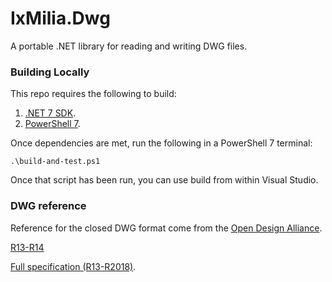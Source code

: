 ﻿IxMilia.Dwg
===========

A portable .NET library for reading and writing DWG files.

### Building Locally

This repo requires the following to build:

1. [.NET 7 SDK](https://dotnet.microsoft.com/en-us/download).
2. [PowerShell 7](https://learn.microsoft.com/en-us/powershell/scripting/install/installing-powershell?view=powershell-7.3).

Once dependencies are met, run the following in a PowerShell 7 terminal:

```
.\build-and-test.ps1
```

Once that script has been run, you can use build from within Visual Studio.

### DWG reference

Reference for the closed DWG format come from the [Open Design Alliance](https://www.opendesign.com/).

[R13-R14](http://www.idea2ic.com/File_Formats/AutoCAD%20R13:R14%20DWG%20File%20Specification.pdf)

[Full specification (R13-R2018)](http://www.opendesign.com/files/guestdownloads/OpenDesign_Specification_for_.dwg_files.pdf).
